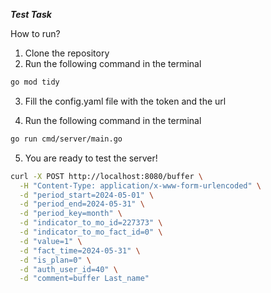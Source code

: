 ***Test Task***

How to run? 
1. Clone the repository
2. Run the following command in the terminal
```bash
go mod tidy
```
3. Fill the config.yaml file with the token and the url

4. Run the following command in the terminal
```bash
go run cmd/server/main.go
```
5. You are ready to test the server!
```bash
curl -X POST http://localhost:8080/buffer \
  -H "Content-Type: application/x-www-form-urlencoded" \
  -d "period_start=2024-05-01" \
  -d "period_end=2024-05-31" \
  -d "period_key=month" \
  -d "indicator_to_mo_id=227373" \
  -d "indicator_to_mo_fact_id=0" \
  -d "value=1" \
  -d "fact_time=2024-05-31" \
  -d "is_plan=0" \
  -d "auth_user_id=40" \
  -d "comment=buffer Last_name"
```